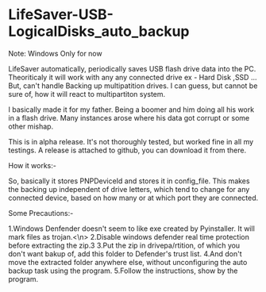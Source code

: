 # LifeSaver-USB-LogicalDisks_auto_backup

Note: Windows Only for now

LifeSaver automatically, periodically saves USB flash drive data into the PC. Theoriticaly it will work with any any connected drive ex - Hard Disk ,SSD ... But, can't handle Backing up multipatition drives. I can guess, but cannot be sure of, how it will react to multipartiton system.

I basically made it for my father. Being a boomer and him doing all his work in a flash drive. Many instances arose where his data got corrupt or some other mishap.

This is in alpha release. It's not thoroughly tested, but worked fine in all my testings.
A release is attached to github, you can download it from there.

How it works:-

So, basically it stores PNPDeviceId and stores it in config_file. This makes the backing up independent of drive letters, which tend to change for any connected device, based on how many or at which port they are connected.

Some Precautions:-

1.Windows Denfender doesn't seem to like exe created by Pyinstaller. It will mark files as trojan.<\n>
2.Disable windows defender real time protection before extracting the zip.3
3.Put the zip in drivepa/rtition, of which you don't want bakup of, add this folder to Defender's trust list.
4.And don't move the extracted folder anywhere else, without unconfiguring the auto backup task using the program.
5.Follow the instructions, show by the program.
